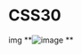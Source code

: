 # CSS30

img 
**![image](https://github.com/prapti3/CSS30/assets/71283167/226b2dbc-3858-4ce5-ac03-7db7b1e0ea83)
**

